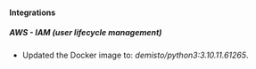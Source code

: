#### Integrations
##### AWS - IAM (user lifecycle management)
- Updated the Docker image to: *demisto/python3:3.10.11.61265*.
